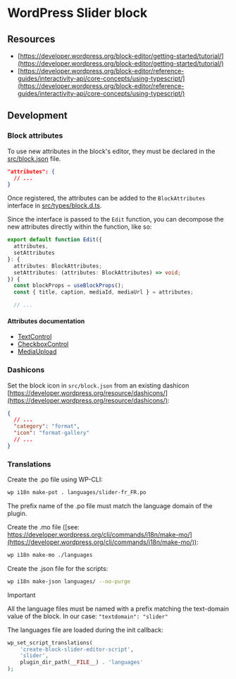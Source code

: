 # WordPress Slider block

## Resources

- [https://developer.wordpress.org/block-editor/getting-started/tutorial/](https://developer.wordpress.org/block-editor/getting-started/tutorial/)
- [https://developer.wordpress.org/block-editor/reference-guides/interactivity-api/core-concepts/using-typescript/](https://developer.wordpress.org/block-editor/reference-guides/interactivity-api/core-concepts/using-typescript/)

## Development

### Block attributes

To use new attributes in the block's editor, they must be declared in the [src/block.json](./src/block.json) file.

```json
"attributes": {
  // ...
}
```

Once registered, the attributes can be added to the `BlockAttributes` interface in [src/types/block.d.ts](./src/types/block.d.ts).

Since the interface is passed to the `Edit` function, you can decompose the new attributes directly within the function, like so:

```ts
export default function Edit({
  attributes,
  setAttributes
}: {
  attributes: BlockAttributes;
  setAttributes: (attributes: BlockAttributes) => void;
}) {
  const blockProps = useBlockProps();
  const { title, caption, mediaId, mediaUrl } = attributes;

  // ...
```

#### Attributes documentation

- [TextControl](https://github.com/WordPress/gutenberg/tree/trunk/packages/components/src/text-control/README.md)
- [CheckboxControl](https://github.com/WordPress/gutenberg/blob/trunk/packages/components/src/checkbox-control/README.md)
- [MediaUpload](https://github.com/WordPress/gutenberg/blob/trunk/packages/block-editor/src/components/media-upload/README.md)

### Dashicons

Set the block icon in `src/block.json` from an existing dashicon
[https://developer.wordpress.org/resource/dashicons/](https://developer.wordpress.org/resource/dashicons/):

```json
{
  // ...
  "category": "format",
  "icon": "format-gallery"
  // ...
}
```

### Translations

Create the .po file using WP-CLI:

```sh
wp i18n make-pot . languages/slider-fr_FR.po
```

The prefix name of the .po file must match the language domain of the plugin.

Create the .mo file ([see: https://developer.wordpress.org/cli/commands/i18n/make-mo/](https://developer.wordpress.org/cli/commands/i18n/make-mo/)):

```sh
wp i18n make-mo ./languages
```

Create the .json file for the scripts:

```sh
wp i18n make-json languages/ --no-purge
```

> [!IMPORTANT]
> All the language files must be named with a prefix matching the text-domain value of the block.
> In our case: `"textdomain": "slider"`

The languages file are loaded during the init callback:

```php
wp_set_script_translations(
    'create-block-slider-editor-script',
    'slider',
    plugin_dir_path(__FILE__) . 'languages'
);
```
